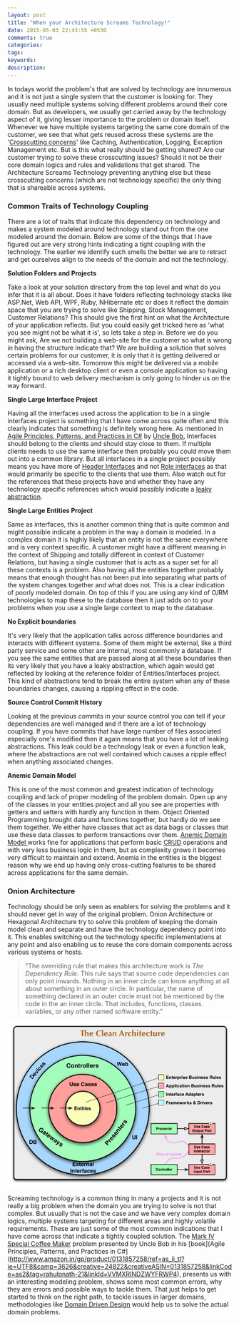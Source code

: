 ```yaml
---
layout: post
title: "When your Architecture Screams Technology!"
date: 2015-05-03 22:43:55 +0530
comments: true
categories: 
tags: 
keywords: 
description: 
---
```


In todays world the problem's that are solved by technology are innumerous and it is not just a single system that the customer is looking for. They usually need multiple systems solving different problems around their core domain. But as developers, we usually get carried away by the technology aspect of it, giving lesser importance to the problem or domain itself. Whenever we have multiple systems targeting the same core domain of the customer, we see that what gets reused across these systems are the '[Crosscutting concerns](https://msdn.microsoft.com/en-in/library/ee658105.aspx)' like Caching, Authentication, Logging, Exception Management etc. But is this what really should be getting shared? Are our customer trying to solve these crosscutting issues? Should it not be their core domain logics and rules and validations that get shared. The Architecture Screams Technology preventing anything else but these crosscutting concerns (which are not technology specific) the only thing that is shareable across systems.

### Common Traits of Technology Coupling ###

There are a lot of traits that indicate this dependency on technology and makes a system modeled around technology stand out from the one modeled around the domain. Below are some of the things that I have figured out are very strong hints indicating a tight coupling with the technology. The earlier we identify such smells the better we are to retract and get ourselves align to the needs of the domain and not the technology.

**Solution Folders and Projects**

Take a look at your solution directory from the top level and what do you infer that it is all about. Does it have folders reflecting technology stacks like ASP.Net, Web API, WPF, Ruby, NHibernate etc or does it reflect the domain space that you are trying to solve like Shipping, Stock Management, Customer Relations? This should give the first hint on what the Architecture of your application reflects. But you could easily get tricked here as 'what you see might not be what it is', so lets take a step in. 
Before we do you might ask, Are we not building a web-site for the customer so what is wrong in having the structure indicate that? We are building a solution that solves certain problems for our customer, it is only that it is getting delivered or accessed via a web-site. Tomorrow this might be delivered via a mobile application or a rich desktop client or even a console application so having it tightly bound to web delivery mechanism is only going to hinder us on the way forward.

**Single Large Interface Project**

Having all the interfaces used across the application to be in a single interfaces project is something that I have come across quite often and this clearly indicates that something is definitely wrong here. As mentioned in [Agile Principles, Patterns, and Practices in C#](http://www.amazon.in/gp/product/0131857258/ref=as_li_tl?ie=UTF8&camp=3626&creative=24822&creativeASIN=0131857258&linkCode=as2&tag=rahulpnath-21&linkId=VVMXRINDZWYFRWP4) by [Uncle Bob](https://twitter.com/unclebobmartin), Interfaces should belong to the clients and should stay close to them. If multiple clients needs to use the same interface then probably you could move them out into a common library. But all interfaces in a single project possibly means you have more of [Header Interfaces](http://martinfowler.com/bliki/HeaderInterface.html) and not [Role interfaces](http://blog.ploeh.dk/2013/01/10/RoleInterfaceRoleHint/) as that would primarily be specific to the clients that use them. Also watch out for the references that these projects have and whether they have any technology specific references which would possibly indicate a [leaky abstraction](http://en.wikipedia.org/wiki/Leaky_abstraction). 

**Single Large Entities Project**

Same as interfaces, this is another common thing that is quite common and might possible indicate a problem in the way a domain is modeled. In a complex domain it is highly likely that an entity is not the same everywhere and is very context specific. A customer might have a different meaning in the context of Shipping and totally different in context of Customer Relations, but having a single customer that is acts as a super set for all these contexts is a problem. Also having all the entities together probably means that enough thought has not been put into separating what parts of the system changes together and what does not. This is a clear indication of poorly modeled domain. On top of this if you are using any kind of O/RM technologies to map these to the database then it just adds on to your problems when you use a single large context to map to the database.

**No Explicit boundaries**

It's very likely that the application talks across difference boundaries and interacts with different systems. Some of them might be external, like a third party service and some other are internal, most commonly a database. If you see the same entities that are passed along at all these boundaries then its very likely that you have a leaky abstraction, which again would get reflected by looking at the reference folder of Entities/Interfaces project. This kind of abstractions tend to break the entire system when any of these boundaries changes, causing a  rippling effect in the code.

**Source Control Commit History**

Looking at the previous commits in your source control you can tell if your dependencies are well managed and if there are a lot of technology coupling. If you have commits that have large number of files associated especially one's modified then it again means that you have a lot of leaking abstractions. This leak could be a technology leak or even a function leak, where the abstractions are not well contained which causes a ripple effect when anything associated changes.

**Anemic Domain Model**

This is one of the most common and greatest indication of technology coupling and lack of proper modeling of the problem domain. Open up any of the classes in your entities project and all you see are properties with getters and setters with hardly any function in them. Object Oriented Programming brought data and functions together, but hardly do we see them together. We either have classes that act as data bags or classes that use these data classes to perform transactions over them. [Anemic Domain Model ](http://www.martinfowler.com/bliki/AnemicDomainModel.html) works fine for applications that perform basic [CRUD](http://en.wikipedia.org/wiki/Create,_read,_update_and_delete) operations and with very less business logic in them, but as complexity grows it becomes very difficult to maintain and extend. Anemia in the entities is the biggest reason why we end up having only cross-cutting features to be shared across applications for the same domain.

### Onion Architecture ###
Technology should be only seen as enablers for solving the problems and it should never get in way of the original problem. Onion Architecture or Hexagonal Architecture try to solve this problem of keeping the domain model clean and separate and have the technology dependency point into it. This enables switching out the technology specific implementations at any point and also enabling us to reuse the core domain components across various systems or hosts.
> "The overriding rule that makes this architecture work is *The Dependency Rule*. This rule says that source code dependencies can only point inwards. Nothing in an inner circle can know anything at all about something in an outer circle. In particular, the name of something declared in an outer circle must not be mentioned by the code in the an inner circle. That includes, functions, classes. variables, or any other named software entity."
 
<a href="http://bit.ly/cleanarchitecture" class="center" title="Image By Uncle Bob, from http://bit.ly/cleanarchitecture"><img src="/images/clean_architecture.jpg" class="center" alt="Image By Uncle Bob, from http://bit.ly/cleanarchitecture"></a>

Screaming technology is a common thing in many a projects and it is not really a big problem when the domain you are trying to solve is not that complex. But usually that is not the case and we have very complex domain logics, multiple systems targeting for different areas and highly volatile requirements. These are just some of the most common indications that I have come across that indicate a tightly coupled solution. The [Mark IV Special Coffee Maker](http://www.objectmentor.com/resources/articles/CoffeeMaker.pdf) problem presented by Uncle Bob in his [book](Agile Principles, Patterns, and Practices in C#](http://www.amazon.in/gp/product/0131857258/ref=as_li_tl?ie=UTF8&camp=3626&creative=24822&creativeASIN=0131857258&linkCode=as2&tag=rahulpnath-21&linkId=VVMXRINDZWYFRWP4), presents us with an interesting modeling problem, shows some most common errors, why they are errors and possible ways to tackle them. That just helps to get started to think on the right path, to tackle issues in larger domains, methodologies like [Domain Driven Design](http://www.amazon.in/gp/product/0321125215/ref=as_li_tl?ie=UTF8&camp=3626&creative=24822&creativeASIN=0321125215&linkCode=as2&tag=rahulpnath-21&linkId=F6WJ7JK5CYQOIJV6) would help us to solve the actual domain problems. 